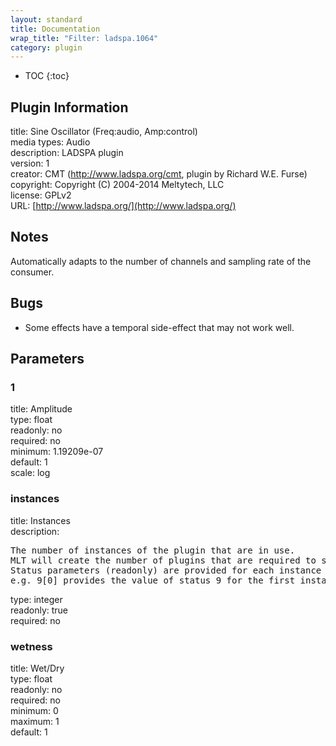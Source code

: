 ```yaml
---
layout: standard
title: Documentation
wrap_title: "Filter: ladspa.1064"
category: plugin
---
```

* TOC
{:toc}

## Plugin Information

title: Sine Oscillator (Freq:audio, Amp:control)  
media types:
Audio  
description: LADSPA plugin  
version: 1  
creator: CMT (http://www.ladspa.org/cmt, plugin by Richard W.E. Furse)  
copyright: Copyright (C) 2004-2014 Meltytech, LLC  
license: GPLv2  
URL: [http://www.ladspa.org/](http://www.ladspa.org/)  

## Notes

Automatically adapts to the number of channels and sampling rate of the consumer.

## Bugs

* Some effects have a temporal side-effect that may not work well.


## Parameters

### 1

title: Amplitude    
type: float  
readonly: no  
required: no  
minimum: 1.19209e-07  
default: 1  
scale: log  

### instances

title: Instances    
description:
<pre>
The number of instances of the plugin that are in use.
MLT will create the number of plugins that are required to support the number of audio channels.
Status parameters (readonly) are provided for each instance and are accessed by specifying the instance number after the identifier (starting at zero).
e.g. 9[0] provides the value of status 9 for the first instance.
</pre>
type: integer  
readonly: true  
required: no  

### wetness

title: Wet/Dry    
type: float  
readonly: no  
required: no  
minimum: 0  
maximum: 1  
default: 1  


